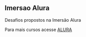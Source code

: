 <h2>Imersao Alura</h2>
 Desafios propostos na Imersão Alura

Para mais cursos acesse <a href="alura.com.br"> ALURA</a>